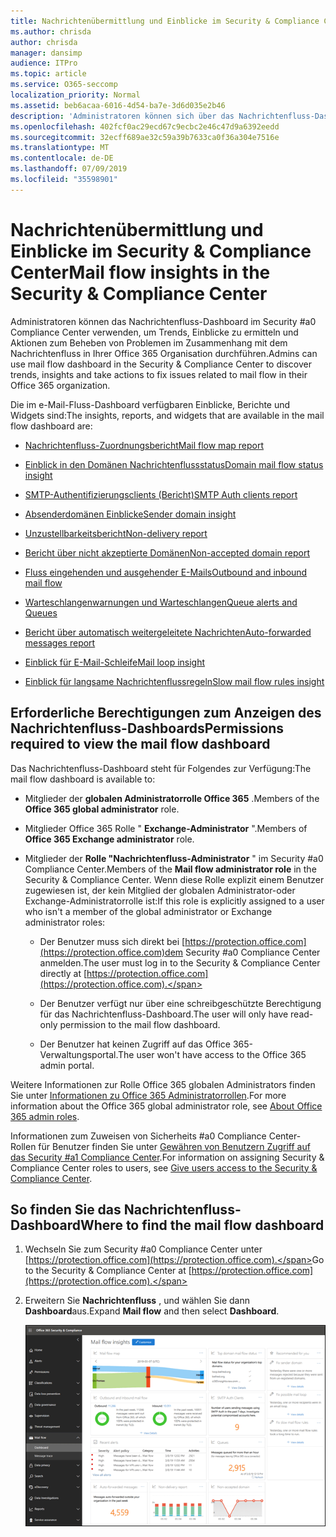 ```yaml
---
title: Nachrichtenübermittlung und Einblicke im Security & Compliance Center
ms.author: chrisda
author: chrisda
manager: dansimp
audience: ITPro
ms.topic: article
ms.service: O365-seccomp
localization_priority: Normal
ms.assetid: beb6acaa-6016-4d54-ba7e-3d6d035e2b46
description: 'Administratoren können sich über das Nachrichtenfluss-Dashboard im Security #a0 Compliance Center informieren.'
ms.openlocfilehash: 402fcf0ac29ecd67c9ecbc2e46c47d9a6392eedd
ms.sourcegitcommit: 32ecff689ae32c59a39b7633ca0f36a304e7516e
ms.translationtype: MT
ms.contentlocale: de-DE
ms.lasthandoff: 07/09/2019
ms.locfileid: "35598901"
---
```

# <a name="mail-flow-insights-in-the-security--compliance-center"></a><span data-ttu-id="aebda-103">Nachrichtenübermittlung und Einblicke im Security & Compliance Center</span><span class="sxs-lookup"><span data-stu-id="aebda-103">Mail flow insights in the Security & Compliance Center</span></span>

<span data-ttu-id="aebda-104">Administratoren können das Nachrichtenfluss-Dashboard im Security #a0 Compliance Center verwenden, um Trends, Einblicke zu ermitteln und Aktionen zum Beheben von Problemen im Zusammenhang mit dem Nachrichtenfluss in Ihrer Office 365 Organisation durchführen.</span><span class="sxs-lookup"><span data-stu-id="aebda-104">Admins can use mail flow dashboard in the Security & Compliance Center to discover trends, insights and take actions to fix issues related to mail flow in their Office 365 organization.</span></span>

<span data-ttu-id="aebda-105">Die im e-Mail-Fluss-Dashboard verfügbaren Einblicke, Berichte und Widgets sind:</span><span class="sxs-lookup"><span data-stu-id="aebda-105">The insights, reports, and widgets that are available in the mail flow dashboard are:</span></span>

- [<span data-ttu-id="aebda-106">Nachrichtenfluss-Zuordnungsbericht</span><span class="sxs-lookup"><span data-stu-id="aebda-106">Mail flow map report</span></span>](mfi-mail-flow-map-report.md)

- [<span data-ttu-id="aebda-107">Einblick in den Domänen Nachrichtenflussstatus</span><span class="sxs-lookup"><span data-stu-id="aebda-107">Domain mail flow status insight</span></span>](mfi-domain-mail-flow-status-insight.md)

- [<span data-ttu-id="aebda-108">SMTP-Authentifizierungsclients (Bericht)</span><span class="sxs-lookup"><span data-stu-id="aebda-108">SMTP Auth clients report</span></span>](mfi-smtp-auth-clients-report.md)

- [<span data-ttu-id="aebda-109">Absenderdomänen Einblicke</span><span class="sxs-lookup"><span data-stu-id="aebda-109">Sender domain insight</span></span>](mfi-sender-domain-insight.md)

- [<span data-ttu-id="aebda-110">Unzustellbarkeitsbericht</span><span class="sxs-lookup"><span data-stu-id="aebda-110">Non-delivery report</span></span>](mfi-non-delivery-report.md)

- [<span data-ttu-id="aebda-111">Bericht über nicht akzeptierte Domänen</span><span class="sxs-lookup"><span data-stu-id="aebda-111">Non-accepted domain report</span></span>](mfi-non-accepted-domain-report.md)

- [<span data-ttu-id="aebda-112">Fluss eingehenden und ausgehender E-Mails</span><span class="sxs-lookup"><span data-stu-id="aebda-112">Outbound and inbound mail flow</span></span>](mfi-outbound-and-inbound-mail-flow.md)

- [<span data-ttu-id="aebda-113">Warteschlangenwarnungen und Warteschlangen</span><span class="sxs-lookup"><span data-stu-id="aebda-113">Queue alerts and Queues</span></span>](mfi-queue-alerts-and-queues.md)

- [<span data-ttu-id="aebda-114">Bericht über automatisch weitergeleitete Nachrichten</span><span class="sxs-lookup"><span data-stu-id="aebda-114">Auto-forwarded messages report</span></span>](mfi-auto-forwarded-messages-report.md)

- [<span data-ttu-id="aebda-115">Einblick für E-Mail-Schleife</span><span class="sxs-lookup"><span data-stu-id="aebda-115">Mail loop insight</span></span>](mfi-mail-loop-insight.md)

- [<span data-ttu-id="aebda-116">Einblick für langsame Nachrichtenflussregeln</span><span class="sxs-lookup"><span data-stu-id="aebda-116">Slow mail flow rules insight</span></span>](mfi-slow-mail-flow-rules-insight.md)

## <a name="permissions-required-to-view-the-mail-flow-dashboard"></a><span data-ttu-id="aebda-117">Erforderliche Berechtigungen zum Anzeigen des Nachrichtenfluss-Dashboards</span><span class="sxs-lookup"><span data-stu-id="aebda-117">Permissions required to view the mail flow dashboard</span></span>

<span data-ttu-id="aebda-118">Das Nachrichtenfluss-Dashboard steht für Folgendes zur Verfügung:</span><span class="sxs-lookup"><span data-stu-id="aebda-118">The mail flow dashboard is available to:</span></span>

- <span data-ttu-id="aebda-119">Mitglieder der **globalen Administratorrolle Office 365** .</span><span class="sxs-lookup"><span data-stu-id="aebda-119">Members of the **Office 365 global administrator** role.</span></span>

- <span data-ttu-id="aebda-120">Mitglieder Office 365 Rolle " **Exchange-Administrator** ".</span><span class="sxs-lookup"><span data-stu-id="aebda-120">Members of **Office 365 Exchange administrator** role.</span></span>

- <span data-ttu-id="aebda-121">Mitglieder der **Rolle "Nachrichtenfluss-Administrator** " im Security #a0 Compliance Center.</span><span class="sxs-lookup"><span data-stu-id="aebda-121">Members of the **Mail flow administrator role** in the Security & Compliance Center.</span></span> <span data-ttu-id="aebda-122">Wenn diese Rolle explizit einem Benutzer zugewiesen ist, der kein Mitglied der globalen Administrator-oder Exchange-Administratorrolle ist:</span><span class="sxs-lookup"><span data-stu-id="aebda-122">If this role is explicitly assigned to a user who isn't a member of the global administrator or Exchange administrator roles:</span></span>

  - <span data-ttu-id="aebda-123">Der Benutzer muss sich direkt bei [https://protection.office.com](https://protection.office.com)dem Security #a0 Compliance Center anmelden.</span><span class="sxs-lookup"><span data-stu-id="aebda-123">The user must log in to the Security & Compliance Center directly at [https://protection.office.com](https://protection.office.com).</span></span>

  - <span data-ttu-id="aebda-124">Der Benutzer verfügt nur über eine schreibgeschützte Berechtigung für das Nachrichtenfluss-Dashboard.</span><span class="sxs-lookup"><span data-stu-id="aebda-124">The user will only have read-only permission to the mail flow dashboard.</span></span>

  - <span data-ttu-id="aebda-125">Der Benutzer hat keinen Zugriff auf das Office 365-Verwaltungsportal.</span><span class="sxs-lookup"><span data-stu-id="aebda-125">The user won't have access to the Office 365 admin portal.</span></span>

<span data-ttu-id="aebda-126">Weitere Informationen zur Rolle Office 365 globalen Administrators finden Sie unter [Informationen zu Office 365 Administratorrollen](https://docs.microsoft.com/office365/admin/add-users/about-admin-roles).</span><span class="sxs-lookup"><span data-stu-id="aebda-126">For more information about the Office 365 global administrator role, see [About Office 365 admin roles](https://docs.microsoft.com/office365/admin/add-users/about-admin-roles).</span></span>

<span data-ttu-id="aebda-127">Informationen zum Zuweisen von Sicherheits #a0 Compliance Center-Rollen für Benutzer finden Sie unter [Gewähren von Benutzern Zugriff auf das Security #a1 Compliance Center](https://docs.microsoft.com/office365/securitycompliance/grant-access-to-the-security-and-compliance-center).</span><span class="sxs-lookup"><span data-stu-id="aebda-127">For information on assigning Security & Compliance Center roles to users, see [Give users access to the Security & Compliance Center](https://docs.microsoft.com/office365/securitycompliance/grant-access-to-the-security-and-compliance-center).</span></span>

## <a name="where-to-find-the-mail-flow-dashboard"></a><span data-ttu-id="aebda-128">So finden Sie das Nachrichtenfluss-Dashboard</span><span class="sxs-lookup"><span data-stu-id="aebda-128">Where to find the mail flow dashboard</span></span>

1. <span data-ttu-id="aebda-129">Wechseln Sie zum Security #a0 Compliance Center unter [https://protection.office.com](https://protection.office.com).</span><span class="sxs-lookup"><span data-stu-id="aebda-129">Go to the Security & Compliance Center at [https://protection.office.com](https://protection.office.com).</span></span>

2. <span data-ttu-id="aebda-130">Erweitern Sie **Nachrichtenfluss** , und wählen Sie dann **Dashboard**aus.</span><span class="sxs-lookup"><span data-stu-id="aebda-130">Expand **Mail flow** and then select **Dashboard**.</span></span>

   ![Das Nachrichtenfluss-Dashboard im Office 365 Security #a0 Compliance Center](media/mail-flow-dashboard-v2.png)
